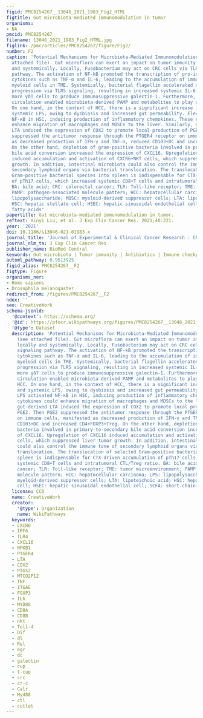 ```yaml
---
figid: PMC8254267__13046_2021_1983_Fig2_HTML
figtitle: Gut microbiota-mediated immunomodulation in tumor
organisms:
- NA
pmcid: PMC8254267
filename: 13046_2021_1983_Fig2_HTML.jpg
figlink: /pmc/articles/PMC8254267/figure/Fig2/
number: F2
caption: 'Potential Mechanisms for Microbiota-Mediated Immunomodulation in Tumor (see
  attached file). Gut microflora can exert an impact on tumor immunity both locally
  and systemically. Locally, Fusobacterium may act on CRC cells via TLR4/MYD88 signaling
  pathway. The activation of NF-kB promoted the transcription of pro-inflammatory
  cytokines such as TNF-α and IL-6, leading to the accumulation of immunosuppressive
  myeloid cells in TME. Systemically, bacterial flagellin accelerated distal malignant
  progression via TLR5 signaling, resulting in increased systemic IL-6 and subsequent
  more γδT cells to produce immunosuppressive galectin-1. Furthermore, the enterohepatic
  circulation enabled microbiota-derived PAMP and metabolites to play a role in HCC.
  On one hand, in the context of HCC, there is a significant increase in portal and
  systemic LPS, owing to dysbiosis and increased gut permeability. Elevated LPS activated
  NF-κB in HSC, inducing production of inflammatory chemokines. These cytokines could
  enhance migration of macrophages and MDSCs to the liver. Similarly, gut-derived
  LTA induced the expression of COX2 to promote local production of PGE2. Then PGE2
  suppressed the antitumor response through the PTGER4 receptor on immune cells, manifested
  as decreased production of IFN-γ and TNF-α, reduced CD103+DC and increased CD4+FOXP3+Treg.
  On the other hand, depletion of gram-positive bacteria involved in primary-to-secondary
  bile acid conversion increased the expression of CXCL16. Upregulation of CXCL16
  induced accumulation and activation of CXCR6+NKT cells, which suppressed liver tumor
  growth. In addition, intestinal microbiota could also control the immune tone of
  secondary lymphoid organs via bacterial translocation. The translocation of selected
  Gram-positive bacterial species into spleen is indispensable for CTX-driven accumulation
  of pTh17 cells, which increased systemic CD8+T cells and intratumoral CTL/Treg ratio.
  BA: bile acid; CRC: colorectal cancer; TLR: Toll-like receptor; TME: tumor microenvironment;
  PAMP: pathogen-associated molecule pattern; HCC: hepatocellular carcinoma; LPS:
  lipopolysaccharide; MDSC: myeloid-derived suppressor cells; LTA: lipoteichoic acid;
  HSC: hepatic stellate cell; HSEC: hepatic sinusoidal endothelial cell; SCFA: short-chain
  fatty acids'
papertitle: Gut microbiota-mediated immunomodulation in tumor.
reftext: Xinyi Liu, et al. J Exp Clin Cancer Res. 2021;40:221.
year: '2021'
doi: 10.1186/s13046-021-01983-x
journal_title: 'Journal of Experimental & Clinical Cancer Research : CR'
journal_nlm_ta: J Exp Clin Cancer Res
publisher_name: BioMed Central
keywords: Gut microbiota | Tumor immunity | Antibiotics | Immune checkpoint inhibitor
automl_pathway: 0.9513925
figid_alias: PMC8254267__F2
figtype: Figure
organisms_ner:
- Homo sapiens
- Drosophila melanogaster
redirect_from: /figures/PMC8254267__F2
ndex: ''
seo: CreativeWork
schema-jsonld:
  '@context': https://schema.org/
  '@id': https://pfocr.wikipathways.org/figures/PMC8254267__13046_2021_1983_Fig2_HTML.html
  '@type': Dataset
  description: 'Potential Mechanisms for Microbiota-Mediated Immunomodulation in Tumor
    (see attached file). Gut microflora can exert an impact on tumor immunity both
    locally and systemically. Locally, Fusobacterium may act on CRC cells via TLR4/MYD88
    signaling pathway. The activation of NF-kB promoted the transcription of pro-inflammatory
    cytokines such as TNF-α and IL-6, leading to the accumulation of immunosuppressive
    myeloid cells in TME. Systemically, bacterial flagellin accelerated distal malignant
    progression via TLR5 signaling, resulting in increased systemic IL-6 and subsequent
    more γδT cells to produce immunosuppressive galectin-1. Furthermore, the enterohepatic
    circulation enabled microbiota-derived PAMP and metabolites to play a role in
    HCC. On one hand, in the context of HCC, there is a significant increase in portal
    and systemic LPS, owing to dysbiosis and increased gut permeability. Elevated
    LPS activated NF-κB in HSC, inducing production of inflammatory chemokines. These
    cytokines could enhance migration of macrophages and MDSCs to the liver. Similarly,
    gut-derived LTA induced the expression of COX2 to promote local production of
    PGE2. Then PGE2 suppressed the antitumor response through the PTGER4 receptor
    on immune cells, manifested as decreased production of IFN-γ and TNF-α, reduced
    CD103+DC and increased CD4+FOXP3+Treg. On the other hand, depletion of gram-positive
    bacteria involved in primary-to-secondary bile acid conversion increased the expression
    of CXCL16. Upregulation of CXCL16 induced accumulation and activation of CXCR6+NKT
    cells, which suppressed liver tumor growth. In addition, intestinal microbiota
    could also control the immune tone of secondary lymphoid organs via bacterial
    translocation. The translocation of selected Gram-positive bacterial species into
    spleen is indispensable for CTX-driven accumulation of pTh17 cells, which increased
    systemic CD8+T cells and intratumoral CTL/Treg ratio. BA: bile acid; CRC: colorectal
    cancer; TLR: Toll-like receptor; TME: tumor microenvironment; PAMP: pathogen-associated
    molecule pattern; HCC: hepatocellular carcinoma; LPS: lipopolysaccharide; MDSC:
    myeloid-derived suppressor cells; LTA: lipoteichoic acid; HSC: hepatic stellate
    cell; HSEC: hepatic sinusoidal endothelial cell; SCFA: short-chain fatty acids'
  license: CC0
  name: CreativeWork
  creator:
    '@type': Organization
    name: WikiPathways
  keywords:
  - CXCR6
  - IRF6
  - TLR4
  - CXCL16
  - NFKB1
  - PTGER4
  - LTA
  - COX2
  - PTGS2
  - MTCO2P12
  - TNF
  - ITGAE
  - FOXP3
  - IL6
  - MYD88
  - CD8A
  - CD8B
  - nkt
  - Toll-4
  - Dif
  - dl
  - Rel
  - egr
  - dc
  - galectin
  - cup
  - t-cup
  - crc
  - cr-c
  - Calr
  - Myd88
  - ctl
  - cutlet
---
```

